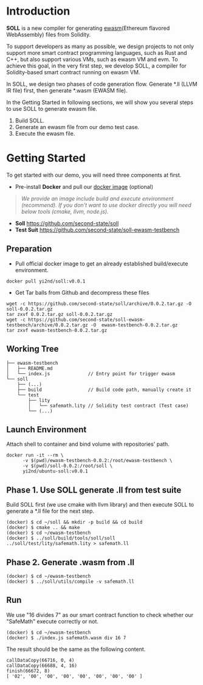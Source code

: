 # Introduction
**SOLL** is a new compiler for generating [ewasm](https://github.com/ewasm)(Ethereum flavored WebAssembly) files from Solidity.

To support developers as many as possible, we design projects to not only support more smart contract programming languages, such as Rust and C++, but also support various VMs, such as ewasm VM and evm. To achieve this goal, in the very first step, we develop SOLL, a compiler for Solidity-based smart contract running on ewasm VM.

In SOLL, we design two phases of code generation flow. Generate *.ll (LLVM IR file) first, then generate *.wasm (EWASM file).

In the Getting Started in following sections, we will show you several steps to use SOLL to generate ewasm file.

1. Build SOLL.
2. Generate an ewasm file from our demo test case.
3. Execute the ewasm file.



# Getting Started

To get started with our demo, you will need three components at first.

- Pre-install **Docker** and pull our [docker image](https://hub.docker.com/r/yi2nd/ubuntu-soll-build/) (optional)  

> *We provide an image include build and execute environment (recommend). If you don't want to use docker directly you will need below tools (cmake, llvm, node.js).*

- **Soll** https://github.com/second-state/soll
- **Test Suit** https://github.com/second-state/soll-ewasm-testbench

## Preparation
- Pull official docker image to get an already established build/execute environment.
```Shell
docker pull yi2nd/soll:v0.0.1
```

- Get Tar balls from Github and decompress these files
```Shell
wget -c https://github.com/second-state/soll/archive/0.0.2.tar.gz -O soll-0.0.2.tar.gz
tar zxvf 0.0.2.tar.gz soll-0.0.2.tar.gz
wget -c https://github.com/second-state/soll-ewasm-testbench/archive/0.0.2.tar.gz -O  ewasm-testbench-0.0.2.tar.gz
tar zxvf ewasm-testbench-0.0.2.tar.gz
```


## Working Tree
```
├── ewasm-testbench
│   ├── README.md
│   └── index.js              // Entry point for trigger ewasm 
└── soll
    ├── (...)
    ├── build                 // Build code path, manually create it
    └── test
        ├── lity
        │   └── safemath.lity // Solidity test contract (Test case)
        └── (...)
```

## Launch Environment
Attach shell to container and bind volume with repositories' path.
```Shell
docker run -it --rm \
      -v $(pwd)/ewasm-testbench-0.0.2:/root/ewasm-testbench \
      -v $(pwd)/soll-0.0.2:/root/soll \
      yi2nd/ubuntu-soll:v0.0.1
```

## Phase 1. Use SOLL generate .ll from test suite
Build SOLL first (we use cmake with llvm library) and then execute SOLL to generate a *.ll file for the next step.
```Shell
(docker) $ cd ~/soll && mkdir -p build && cd build
(docker) $ cmake .. && make
(docker) $ cd ~/ewasm-testbench
(docker) $ ../soll/build/tools/soll/soll ../soll/test/lity/safemath.lity > safemath.ll
```

## Phase 2. Generate .wasm from .ll
```Shell
(docker) $ cd ~/ewasm-testbench
(docker) $ ../soll/utils/compile -v safemath.ll
```

## Run 
We use "16 divides 7" as our smart contract function to check whether our "SafeMath" execute correctly or not.
```Shell
(docker) $ cd ~/ewasm-testbench
(docker) $ ./index.js safemath.wasm div 16 7
```

The result should be the same as the following content.

```Shell
callDataCopy(66716, 0, 4)
callDataCopy(66688, 4, 16)
finish(66672, 8)
[ '02', '00', '00', '00', '00', '00', '00', '00' ]
```

